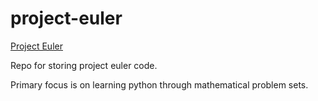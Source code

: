 # project-euler

[Project Euler](https://projecteuler.net/)

Repo for storing project euler code.

Primary focus is on learning python through mathematical problem sets.